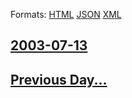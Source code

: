 
Formats: [HTML](2003/07/13/index.html)  [JSON](2003/07/13/index.json)  [XML](2003/07/13/index.xml)  

## [2003-07-13](/news/2003/07/13/index.md)

## [Previous Day...](/news/2003/07/12/index.md)

